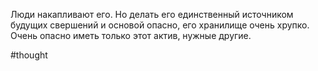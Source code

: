 Люди накапливают его. Но делать его единственный источником будущих свершений и основой опасно, его хранилище очень хрупко. Очень опасно иметь только этот актив, нужные другие.

#thought